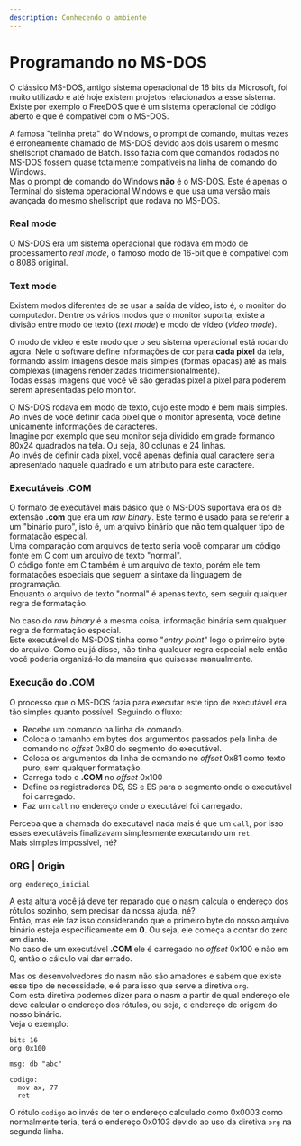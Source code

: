 ```yaml
---
description: Conhecendo o ambiente
---
```


# Programando no MS-DOS

O clássico MS-DOS, antigo sistema operacional de 16 bits da Microsoft, foi muito utilizado e até hoje existem projetos relacionados a esse sistema.  
Existe por exemplo o FreeDOS que é um sistema operacional de código aberto e que é compatível com o MS-DOS.

A famosa "telinha preta" do Windows, o prompt de comando, muitas vezes é erroneamente chamado de MS-DOS devido aos dois usarem o mesmo shellscript chamado de Batch. Isso fazia com que comandos rodados no MS-DOS fossem quase totalmente compatíveis na linha de comando do Windows.  
Mas o prompt de comando do Windows **não** é o MS-DOS. Este é apenas o Terminal do sistema operacional Windows e que usa uma versão mais avançada do mesmo shellscript que rodava no MS-DOS.

### Real mode

O MS-DOS era um sistema operacional que rodava em modo de processamento _real mode_, o famoso modo de 16-bit que é compatível com o 8086 original.

### Text mode

Existem modos diferentes de se usar a saída de vídeo, isto é, o monitor do computador. Dentre os vários modos que o monitor suporta, existe a divisão entre modo de texto \(_text mode_\) e modo de vídeo \(_video mode_\).

O modo de vídeo é este modo que o seu sistema operacional está rodando agora. Nele o software define informações de cor para **cada pixel** da tela, formando assim imagens desde mais simples \(formas opacas\) até as mais complexas \(imagens renderizadas tridimensionalmente\).  
Todas essas imagens que você vê são geradas pixel a pixel para poderem serem apresentadas pelo monitor.

O MS-DOS rodava em modo de texto, cujo este modo é bem mais simples.  
Ao invés de você definir cada pixel que o monitor apresenta, você define unicamente informações de caracteres.  
Imagine por exemplo que seu monitor seja dividido em grade formando 80x24 quadrados na tela. Ou seja, 80 colunas e 24 linhas.  
Ao invés de definir cada pixel, você apenas definia qual caractere seria apresentado naquele quadrado e um atributo para este caractere.

### Executáveis .COM

O formato de executável mais básico que o MS-DOS suportava era os de extensão **.com** que era um _raw binary_. Este termo é usado para se referir a um "binário puro", isto é, um arquivo binário que não tem qualquer tipo de formatação especial.  
Uma comparação com arquivos de texto seria você comparar um código fonte em C com um arquivo de texto "normal".  
O código fonte em C também é um arquivo de texto, porém ele tem formatações especiais que seguem a sintaxe da linguagem de programação.  
Enquanto o arquivo de texto "normal" é apenas texto, sem seguir qualquer regra de formatação.

No caso do _raw binary_ é a mesma coisa, informação binária sem qualquer regra de formatação especial.  
Este executável do MS-DOS tinha como "_entry point_" logo o primeiro byte do arquivo. Como eu já disse, não tinha qualquer regra especial nele então você poderia organizá-lo da maneira que quisesse manualmente.

### Execução do .COM

O processo que o MS-DOS fazia para executar este tipo de executável era tão simples quanto possível. Seguindo o fluxo:

* Recebe um comando na linha de comando.
* Coloca o tamanho em bytes dos argumentos passados pela linha de comando no _offset_ 0x80 do segmento do executável.
* Coloca os argumentos da linha de comando no _offset_ 0x81 como texto puro, sem qualquer formatação.
* Carrega todo o **.COM** no _offset_ 0x100
* Define os registradores DS, SS e ES para o segmento onde o executável foi carregado.
* Faz um `call` no endereço onde o executável foi carregado.

Perceba que a chamada do executável nada mais é que um `call`, por isso esses executáveis finalizavam simplesmente executando um `ret`.  
Mais simples impossível, né?

### ORG \| Origin

```text
org endereço_inicial
```

A esta altura você já deve ter reparado que o nasm calcula o endereço dos rótulos sozinho, sem precisar da nossa ajuda, né?  
Então, mas ele faz isso considerando que o primeiro byte do nosso arquivo binário esteja especificamente em **0**. Ou seja, ele começa a contar do zero em diante.  
No caso de um executável **.COM** ele é carregado no _offset_ 0x100 e não em 0, então o cálculo vai dar errado.

Mas os desenvolvedores do nasm não são amadores e sabem que existe esse tipo de necessidade, e é para isso que serve a diretiva `org`.  
Com esta diretiva podemos dizer para o nasm a partir de qual endereço ele deve calcular o endereço dos rótulos, ou seja, o endereço de origem do nosso binário.  
Veja o exemplo:

```text
bits 16
org 0x100

msg: db "abc"

codigo:
  mov ax, 77
  ret
```

O rótulo `codigo` ao invés de ter o endereço calculado como 0x0003 como normalmente teria, terá o endereço 0x0103 devido ao uso da diretiva `org` na segunda linha.


